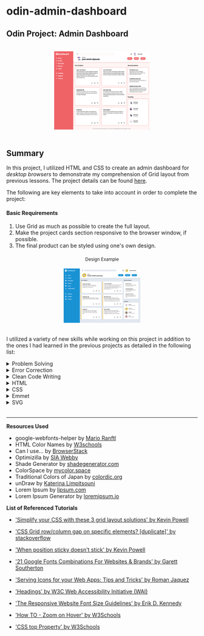# odin-admin-dashboard
## Odin Project: Admin Dashboard

<br>
  <div align="center">
    <a href="https://kbelltree.github.io/odin-admin-dashboard">
      <img src="./assets/images/odin-project-admin-dashboard-by-keiko-s-2023.png" alt="admin-dashboard-project-by-keiko-s-2023" width=50% height=50%>
    </a>
  </div>
<br>

## Summary 

In this project, I utilized HTML and CSS to create an admin dashboard for <em> desktop browsers </em> to demonstrate my comprehension of Grid layout from previous lessons. The project details can be found [here](https://www.theodinproject.com/lessons/node-path-intermediate-html-and-css-admin-dashboard).

The following are key elements to take into account in order to complete the project:

#### Basic Requirements 

1. Use Grid as much as possible to create the full layout. 
2. Make the project cards section responsive to the browser window, if possible.
3. The final product can be styled using one's own design. 


<div align="center"><sub>Design Example</sub></div>
 <br>
  <div align="center"> 
    <img src="./assets/images/dashboard-project-downsized.png" alt="sign-up-form-example-by-odin-project" width=40% height=40%>
  </div>
<br>

I utilized a variety of new skills while working on this project in addition to the ones I had learned in the previous projects as detailed in the following list:

<details>　
  <summary> Problem Solving </summary>

  - Recognize problems
  - Plan
  - Divide and conquer

</details>

<details>　
  <summary> Error Correction </summary>
  
- Use Chrome Developer Tools
- Web search for a solution

</details>

<details>　
  <summary> Clean Code Writing </summary>
  
- Use consistent indentation
- Use descriptive and consistent naming

</details>

<details>　
  <summary> HTML </summary>

- (New) Create a search bar 
- (New) Insert SVG codes inline
- (New) Use the 'aria-hidden="true"'

</details>

<details>　
  <summary> CSS </summary>

- (New) Use the 'position: sticky' property in Grid
- (New) Utilize the 'repeat(auto-fit, minmax())' function
- (New) Implement layouts with nested Grid 
- (New) Style the search bar
- (New) Apply color to SVG icons
- Apply a CSS reset
- Use custom fonts
- Use new properties for more detailed styling
- Use parent and sibling combinator
- Use pseudo selectors
- Use attribute selectors
- Use relative units mainly 
- Create and use custom properties

</details>

<details>　
  <summary> Emmet </summary>

- Use abbreviations on HTML writing
- Use shortcut keys

</details>

<details>　
  <summary> SVG </summary>

- Use SVG images

</details>


<br>


*** 

**Resources Used**
  - google-webfonts-helper by [Mario Ranftl](https://gwfh.mranftl.com/fonts)
  - HTML Color Names by [W3schools](https://www.w3schools.com/colors/colors_names.asp)
  - Can I use... by [BrowserStack](https://caniuse.com/)
  - Optimizilla by [SIA Webby](https://imagecompressor.com/)
  - Shade Generator by [shadegenerator.com](https://www.shadegenerator.com/)
  - ColorSpace by [mycolor.space](https://mycolor.space/)
  - Traditional Colors of Japan by [colordic.org](https://www.colordic.org/w)
  - unDraw by [Katerina Limpitsouni](https://undraw.co/)
  - Lorem Ipsum by [lipsum.com](https://www.lipsum.com/)
  - Lorem Ipsum Generator by [loremipsum.io](https://loremipsum.io/)
  


**List of Referenced Tutorials**

- ['Simplify your CSS with these 3 grid layout solutions' by Kevin Powell](https://youtu.be/JHregeIsjPQ)

- ['CSS Grid row/column gap on specific elements? [duplicate]' by stackoverflow](https://stackoverflow.com/questions/50531432/css-grid-row-column-gap-on-specific-elements)

- ['When position sticky doesn't stick' by Kevin Powell](https://youtube.com/shorts/39rbYbVhb0Y?feature=share)

- ['21 Google Fonts Combinations For Websites & Brands' by Garett Southerton](https://www.garett.co/21-google-fonts-combinations-for-websites-brands?utm_source=email&utm_medium=Social&utm_campaign=SocialWarfare)

- ['Serving Icons for your Web Apps: Tips and Tricks' by Roman Jaquez](https://medium.com/@romanejaquez/serving-icons-for-your-web-apps-tips-and-tricks-d8d62c0ebd2f)

- ['Headings' by W3C Web Accessibility Initiative (WAI)](https://www.w3.org/WAI/tutorials/page-structure/headings/#exception-for-fixed-page-sections)

- ['The Responsive Website Font Size Guidelines' by Erik D. Kennedy](https://www.learnui.design/blog/mobile-desktop-website-font-size-guidelines.html)

- ['How TO - Zoom on Hover' by W3Schools](https://www.w3schools.com/howto/howto_css_zoom_hover.asp)

- ['CSS top Property' by W3Schools](https://www.w3schools.com/cssref/pr_pos_top.php#:~:text=The%20top%20property%20affects%20the,of%20its%20nearest%20positioned%20ancestor)